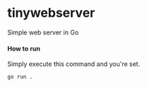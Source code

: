 # tinywebserver
Simple web server in Go

#### How to run
Simply execute this command and you're set.
```
go run .
```

